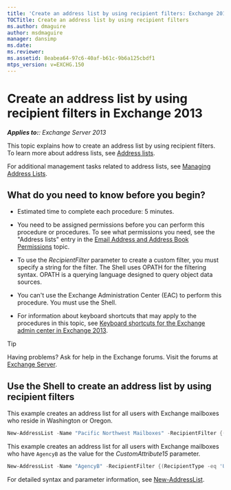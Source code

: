 ```yaml
---
title: 'Create an address list by using recipient filters: Exchange 2013 Help'
TOCTitle: Create an address list by using recipient filters
ms.author: dmaguire
author: msdmaguire
manager: dansimp
ms.date: 
ms.reviewer: 
ms.assetid: 8eabea64-97c6-40af-b61c-9b6a125cbdf1
mtps_version: v=EXCHG.150
---
```


# Create an address list by using recipient filters in Exchange 2013

_**Applies to:**: Exchange Server 2013_

This topic explains how to create an address list by using recipient filters. To learn more about address lists, see [Address lists](address-lists-exchange-2013-help.md).

For additional management tasks related to address lists, see [Managing Address Lists](http://technet.microsoft.com/library/44c87349-964b-4700-9ce9-87bd4cb2249e.aspx).

## What do you need to know before you begin?

- Estimated time to complete each procedure: 5 minutes.

- You need to be assigned permissions before you can perform this procedure or procedures. To see what permissions you need, see the "Address lists" entry in the [Email Address and Address Book Permissions](http://technet.microsoft.com/library/1c1de09d-16ef-4424-9bfb-eb7edffbc8c2.aspx) topic.

- To use the _RecipientFilter_ parameter to create a custom filter, you must specify a string for the filter. The Shell uses OPATH for the filtering syntax. OPATH is a querying language designed to query object data sources.

- You can't use the Exchange Administration Center (EAC) to perform this procedure. You must use the Shell.

- For information about keyboard shortcuts that may apply to the procedures in this topic, see [Keyboard shortcuts for the Exchange admin center in Exchange 2013](keyboard-shortcuts-in-the-exchange-admin-center-2013-help.md).

> [!TIP]
> Having problems? Ask for help in the Exchange forums. Visit the forums at [Exchange Server](https://go.microsoft.com/fwlink/p/?linkId=60612).

## Use the Shell to create an address list by using recipient filters

This example creates an address list for all users with Exchange mailboxes who reside in Washington or Oregon.

```powershell
New-AddressList -Name "Pacific Northwest Mailboxes" -RecipientFilter {((RecipientType -eq 'UserMailbox') -and ((StateOrProvince -eq 'Washington') -or (StateOrProvince -eq 'Oregon')))}
```

This example creates an address list for all users with Exchange mailboxes who have `AgencyB` as the value for the _CustomAttribute15_ parameter.

```powershell
New-AddressList -Name "AgencyB" -RecipientFilter {(RecipientType -eq 'UserMailbox') -and (CustomAttribute15 -like *AgencyB*)}
```

For detailed syntax and parameter information, see [New-AddressList](http://technet.microsoft.com/library/2bcee6db-01d4-40ad-9595-33356a4025c5.aspx).
